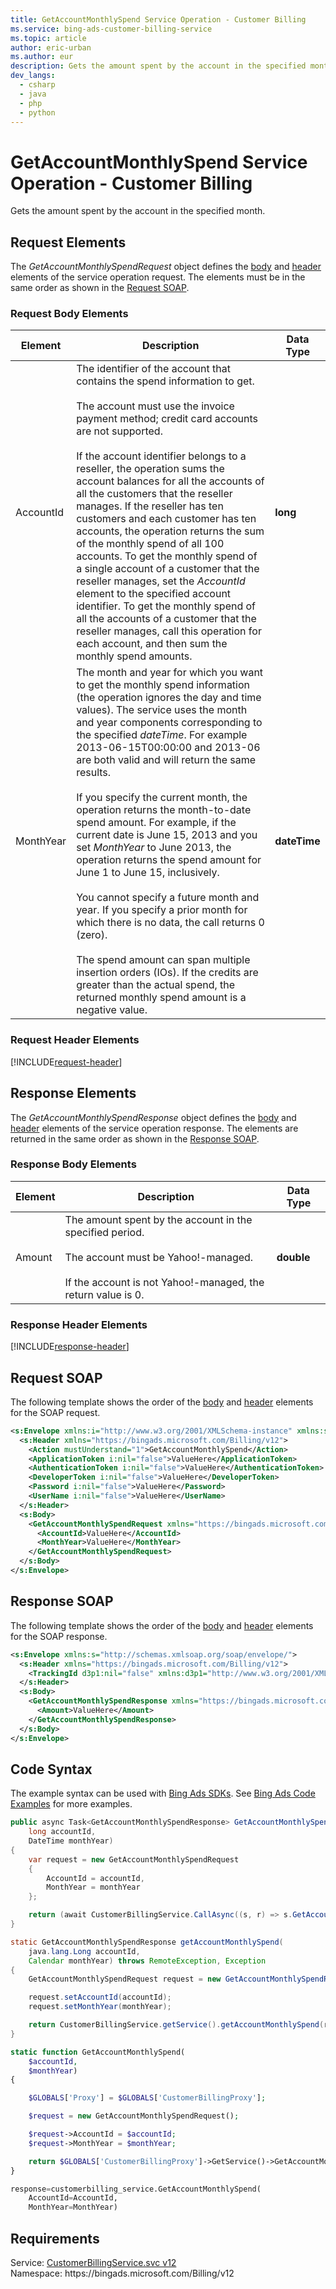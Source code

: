 ```yaml
---
title: GetAccountMonthlySpend Service Operation - Customer Billing
ms.service: bing-ads-customer-billing-service
ms.topic: article
author: eric-urban
ms.author: eur
description: Gets the amount spent by the account in the specified month.
dev_langs: 
  - csharp
  - java
  - php
  - python
---
```

# GetAccountMonthlySpend Service Operation - Customer Billing
Gets the amount spent by the account in the specified month.

## <a name="request"></a>Request Elements
The *GetAccountMonthlySpendRequest* object defines the [body](#request-body) and [header](#request-header) elements of the service operation request. The elements must be in the same order as shown in the [Request SOAP](#request-soap). 

### <a name="request-body"></a>Request Body Elements

|Element|Description|Data Type|
|-----------|---------------|-------------|
|<a name="accountid"></a>AccountId|The identifier of the account that contains the spend information to get.<br /><br />The account must use the invoice payment method; credit card accounts are not supported.<br /><br />If the account identifier belongs to a reseller, the operation sums the account balances for all the accounts of all the customers that the reseller manages. If the reseller has ten customers and each customer has ten accounts, the operation returns the sum of the monthly spend of all 100 accounts. To get the monthly spend of a single account of a customer that the reseller manages, set the *AccountId* element to the specified account identifier. To get the monthly spend of all the accounts of a customer that the reseller manages, call this operation for each account, and then sum the monthly spend amounts.|**long**|
|<a name="monthyear"></a>MonthYear|The month and year for which you want to get the monthly spend information (the operation ignores the day and time values).   The service uses the month and year components corresponding to the specified *dateTime*. For example 2013-06-15T00:00:00 and 2013-06 are both valid and will return the same results.<br /><br />If you specify the current month, the operation returns the month-to-date spend amount. For example, if the current date is June 15, 2013 and you set *MonthYear* to June 2013, the operation returns the spend amount for June 1 to June 15, inclusively.<br /><br />You cannot specify a future month and year. If you specify a prior month for which there is no data, the call returns 0 (zero).<br /><br />The spend amount can span multiple insertion orders (IOs). If the credits are greater than the actual spend, the returned monthly spend amount is a negative value.|**dateTime**|

### <a name="request-header"></a>Request Header Elements
[!INCLUDE[request-header](./includes/request-header.md)]

## <a name="response"></a>Response Elements
The *GetAccountMonthlySpendResponse* object defines the [body](#response-body) and [header](#response-header) elements of the service operation response. The elements are returned in the same order as shown in the [Response SOAP](#response-soap).

### <a name="response-body"></a>Response Body Elements

|Element|Description|Data Type|
|-----------|---------------|-------------|
|<a name="amount"></a>Amount|The amount spent by the account in the specified period.<br /><br />The account must be Yahoo!-managed.<br /><br />If the account is not Yahoo!-managed, the return value is 0.|**double**|

### <a name="response-header"></a>Response Header Elements
[!INCLUDE[response-header](./includes/response-header.md)]

## <a name="request-soap"></a>Request SOAP
The following template shows the order of the [body](#request-body) and [header](#request-header) elements for the SOAP request.

```xml
<s:Envelope xmlns:i="http://www.w3.org/2001/XMLSchema-instance" xmlns:s="http://schemas.xmlsoap.org/soap/envelope/">
  <s:Header xmlns="https://bingads.microsoft.com/Billing/v12">
    <Action mustUnderstand="1">GetAccountMonthlySpend</Action>
    <ApplicationToken i:nil="false">ValueHere</ApplicationToken>
    <AuthenticationToken i:nil="false">ValueHere</AuthenticationToken>
    <DeveloperToken i:nil="false">ValueHere</DeveloperToken>
    <Password i:nil="false">ValueHere</Password>
    <UserName i:nil="false">ValueHere</UserName>
  </s:Header>
  <s:Body>
    <GetAccountMonthlySpendRequest xmlns="https://bingads.microsoft.com/Billing/v12">
      <AccountId>ValueHere</AccountId>
      <MonthYear>ValueHere</MonthYear>
    </GetAccountMonthlySpendRequest>
  </s:Body>
</s:Envelope>
```

## <a name="response-soap"></a>Response SOAP
The following template shows the order of the [body](#response-body) and [header](#response-header) elements for the SOAP response.

```xml
<s:Envelope xmlns:s="http://schemas.xmlsoap.org/soap/envelope/">
  <s:Header xmlns="https://bingads.microsoft.com/Billing/v12">
    <TrackingId d3p1:nil="false" xmlns:d3p1="http://www.w3.org/2001/XMLSchema-instance">ValueHere</TrackingId>
  </s:Header>
  <s:Body>
    <GetAccountMonthlySpendResponse xmlns="https://bingads.microsoft.com/Billing/v12">
      <Amount>ValueHere</Amount>
    </GetAccountMonthlySpendResponse>
  </s:Body>
</s:Envelope>
```

## <a name="example"></a>Code Syntax
The example syntax can be used with [Bing Ads SDKs](../guides/client-libraries.md). See [Bing Ads Code Examples](../guides/code-examples.md) for more examples.
```csharp
public async Task<GetAccountMonthlySpendResponse> GetAccountMonthlySpendAsync(
	long accountId,
	DateTime monthYear)
{
	var request = new GetAccountMonthlySpendRequest
	{
		AccountId = accountId,
		MonthYear = monthYear
	};

	return (await CustomerBillingService.CallAsync((s, r) => s.GetAccountMonthlySpendAsync(r), request));
}
```
```java
static GetAccountMonthlySpendResponse getAccountMonthlySpend(
	java.lang.Long accountId,
	Calendar monthYear) throws RemoteException, Exception
{
	GetAccountMonthlySpendRequest request = new GetAccountMonthlySpendRequest();

	request.setAccountId(accountId);
	request.setMonthYear(monthYear);

	return CustomerBillingService.getService().getAccountMonthlySpend(request);
}
```
```php
static function GetAccountMonthlySpend(
	$accountId,
	$monthYear)
{

	$GLOBALS['Proxy'] = $GLOBALS['CustomerBillingProxy'];

	$request = new GetAccountMonthlySpendRequest();

	$request->AccountId = $accountId;
	$request->MonthYear = $monthYear;

	return $GLOBALS['CustomerBillingProxy']->GetService()->GetAccountMonthlySpend($request);
}
```
```python
response=customerbilling_service.GetAccountMonthlySpend(
	AccountId=AccountId,
	MonthYear=MonthYear)
```

## Requirements
Service: [CustomerBillingService.svc v12](https://clientcenter.api.bingads.microsoft.com/Api/Billing/v12/CustomerBillingService.svc)  
Namespace: https\://bingads.microsoft.com/Billing/v12  

